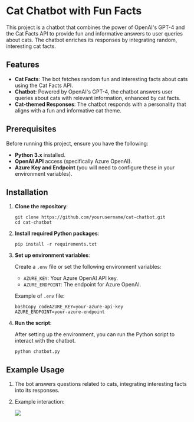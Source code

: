 # Cat Chatbot with Fun Facts

This project is a chatbot that combines the power of OpenAI's GPT-4 and the Cat Facts API to provide fun and informative answers to user queries about cats. The chatbot enriches its responses by integrating random, interesting cat facts.

## Features

- **Cat Facts**: The bot fetches random fun and interesting facts about cats using the Cat Facts API.
- **Chatbot**: Powered by OpenAI's GPT-4, the chatbot answers user queries about cats with relevant information, enhanced by cat facts.
- **Cat-themed Responses**: The chatbot responds with a personality that aligns with a fun and informative cat theme.

## Prerequisites

Before running this project, ensure you have the following:

- **Python 3.x** installed.
- **OpenAI API** access (specifically Azure OpenAI).
- **Azure Key and Endpoint** (you will need to configure these in your environment variables).

## Installation

1. **Clone the repository**:

   ```
   git clone https://github.com/yourusername/cat-chatbot.git
   cd cat-chatbot
   ```

2. **Install required Python packages**:

   ```
   pip install -r requirements.txt
   ```

3. **Set up environment variables**:

   Create a `.env` file or set the following environment variables:

   - `AZURE_KEY`: Your Azure OpenAI API key.
   - `AZURE_ENDPOINT`: The endpoint for Azure OpenAI.

   Example of `.env` file:

   ```
   bashCopy codeAZURE_KEY=your-azure-api-key
   AZURE_ENDPOINT=your-azure-endpoint
   ```

4. **Run the script**:

   After setting up the environment, you can run the Python script to interact with the chatbot.

   ```
   python chatbot.py
   ```



## Example Usage

1. The bot answers questions related to cats, integrating interesting facts into its responses.

2. Example interaction:

   ![](https://cdn.discordapp.com/attachments/1309100112504688650/1316357436101099520/Screenshot_2024-12-11_104447.png?ex=675ac0e5&is=67596f65&hm=fa5997241d4ca0fffef3e395bb4d8c10576335f955746d09aa9dffcab731066e&)

   